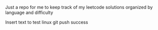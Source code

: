 Just a repo for me to keep track of my leetcode solutions organized by language and difficulty

Insert text to test linux git push success
